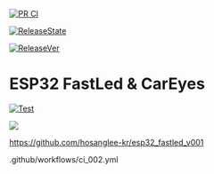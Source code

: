 [![PR CI](https://github.com/hosanglee-kr/esp32_fastled_v001/actions/workflows/ci_002.yml/badge.svg)](https://github.com/hosanglee-kr/esp32_fastled_v001/actions/workflows/ci_002.yml)

[![ReleaseState](https://github.com/hosanglee-kr/esp32_fastled_v001/actions/workflows/release_v2.yml/badge.svg)](https://github.com/hosanglee-kr/esp32_fastled_v001/actions/workflows/release_v2.yml)

[![ReleaseVer](https://img.shields.io/github/release/hosanglee-kr/esp32_fastled_v001.svg)](https://github.com/hosanglee-kr/esp32_fastled_v001/releases)



# ESP32 FastLed & CarEyes



[![Test](https://github.com/256dpi/arduino-mqtt/actions/workflows/test.yml/badge.svg)](https://github.com/hosanglee-kr/PlatformIO_Template_V001/actions/workflows/test.yml)




<a href="https://github.com/hosanglee-kr/esp32_fastled_v001/releases"><img src="https://img.shields.io/github/release/hosanglee-kr/esp32_fastled_v001.svg?style=flat-square"></a>




https://github.com/hosanglee-kr/esp32_fastled_v001

.github/workflows/ci_002.yml

